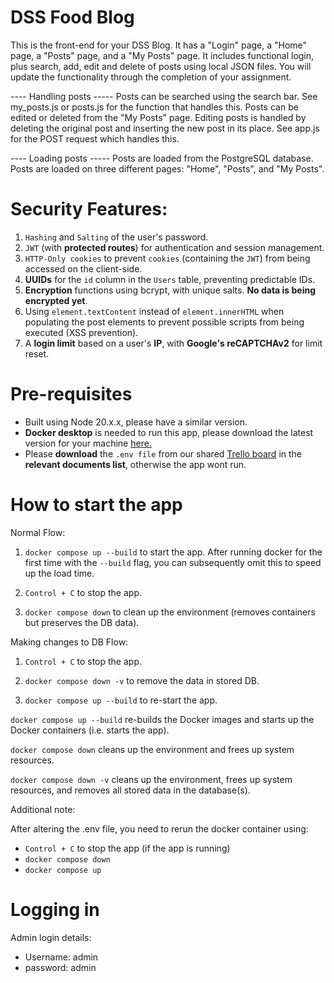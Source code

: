 # DSS Food Blog

This is the front-end for your DSS Blog. It has a "Login" page, a "Home" page, a "Posts" page, and a "My Posts" page. It includes
functional login, plus search, add, edit and delete of posts using local JSON files. You will update the functionality through the completion of your assignment.

---- Handling posts -----
Posts can be searched using the search bar. See my_posts.js or posts.js for the function that handles this.
Posts can be edited or deleted from the "My Posts" page. Editing posts is handled by deleting the original post and inserting the new post in its place. See app.js for the POST request which handles this.

 ---- Loading posts -----
Posts are loaded from the PostgreSQL database. Posts are loaded on three different pages: "Home", "Posts", and "My Posts".


# Security Features:

1. `Hashing` and `Salting` of the user's password.
2. `JWT` (with **protected routes**) for authentication and session management.
3. `HTTP-Only cookies` to prevent `cookies` (containing the `JWT`) from being accessed on the client-side.
4. **UUIDs** for the `id` column in the `Users` table, preventing predictable IDs.
5. **Encryption** functions using bcrypt, with unique salts. **No data is being encrypted yet**.
6. Using `element.textContent` instead of `element.innerHTML` when populating the post elements to prevent possible scripts from being executed (XSS prevention).
7. A **login limit** based on a user's **IP**, with **Google's reCAPTCHAv2** for limit reset.


# Pre-requisites

- Built using Node 20.x.x, please have a similar version.
- **Docker desktop** is needed to run this app, please download the latest version for your machine [here.](https://www.docker.com/products/docker-desktop/)
- Please **download** the `.env file` from our shared [Trello board](https://trello.com/b/iofxikyy/dss2024-25-002-ug29) in the **relevant documents list**, otherwise the app wont run.

# How to start the app

Normal Flow:

1. `docker compose up --build` to start the app. After running docker for the first time with the `--build` flag, you can subsequently omit this to speed up the load time.

2. `Control + C` to stop the app.

3. `docker compose down` to clean up the environment (removes containers but preserves the DB data).

Making changes to DB Flow:

1. `Control + C` to stop the app.

2. `docker compose down -v` to remove the data in stored DB.

3. `docker compose up --build` to re-start the app.

`docker compose up --build` re-builds the Docker images and starts up the Docker containers (i.e. starts the app).

`docker compose down` cleans up the environment and frees up system resources.

`docker compose down -v` cleans up the environment, frees up system resources, and removes all stored data in the database(s).

Additional note:

After altering the .env file, you need to rerun the docker container using:
- `Control + C` to stop the app (if the app is running)
- `docker compose down`
- `docker compose up`


# Logging in

Admin login details:
- Username: admin
- password: admin
